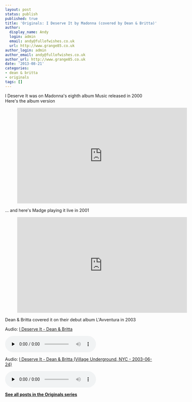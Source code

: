 ```yaml
---
layout: post
status: publish
published: true
title: 'Originals: I Deserve It by Madonna (covered by Dean & Britta)'
author:
  display_name: Andy
  login: admin
  email: andy@fullofwishes.co.uk
  url: http://www.grange85.co.uk
author_login: admin
author_email: andy@fullofwishes.co.uk
author_url: http://www.grange85.co.uk
date: '2013-08-21'
categories:
- dean & britta
- originals
tags: []
---
```

<p>I Deserve It was on Madonna's eighth album Music released in 2000<br />
Here's the album version</p>
<figure class="caption aligncenter"><iframe width="560" height="315" src="https://www.youtube.com/embed/pfX2YGB3xyk" frameborder="0" allowfullscreen></iframe><figcaption class="caption-text"></figcaption></figure>

<p>... and here's Madge playing it live in 2001</p>
<figure class="caption aligncenter"><iframe width="560" height="315" src="https://www.youtube.com/embed/dggpKeZJSQ8" frameborder="0" allowfullscreen></iframe><figcaption class="caption-text"></figcaption></figure>

<p>Dean & Britta covered it on their debut album L'Avventura in 2003</p>
<div class="well"><p class="audio">Audio: <a href="https://media.fullofwishes.co.uk/07-dean_and_britta/audio/03_Britta-Phillips_Dean-Wareham_I-Deserve-It.m4a">I Deserve It - Dean & Britta</a></p><audio controls="controls" preload="none" src="https://media.fullofwishes.co.uk/07-dean_and_britta/audio/03_Britta-Phillips_Dean-Wareham_I-Deserve-It.m4a"></audio></div>

<div class="well"><p class="audio">Audio: <a href="https://media.fullofwishes.co.uk/07-dean_and_britta/audio/Dean_Britta_2003-06-24_-Village-Underground_05_I-Deserve-It.mp3">I Deserve It - Dean & Britta (Village Underground, NYC - 2003-06-24)</a></p><audio controls="controls" preload="none" src="https://media.fullofwishes.co.uk/07-dean_and_britta/audio/Dean_Britta_2003-06-24_-Village-Underground_05_I-Deserve-It.mp3"></audio></div>

<p><strong><a href="/category/originals/" title="List: Originals">See all posts in the Originals series</a></strong></p>
